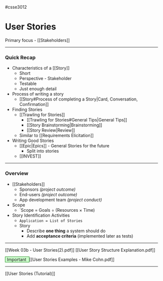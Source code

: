 #csse3012

# User Stories
Primary focus - [[Stakeholders]]
___
### Quick Recap
- Characteristics of a [[Story]]
	- Short
	- Perspective - Stakeholder
	- Testable
	- Just enough detail
- Process of writing a story
	- [[Story#Process of completing a Story|Card, Conversation, Confirmation]]
- Finding Stories
	- [[Trawling for Stories]]
		- [[Trawling for Stories#General Tips|General Tips]]
		- [[Story Brainstorming|Brainstorming]]
		- [[Story Review|Review]]
	- Similar to [[Requirements Elicitation]]
- Writing Good Stories
	- [[Epic|Epics]] - General Stories for the future
		- Split into stories
	- [[INVEST]]

___
### Overview
- [[Stakeholders]]
	- Sponsors *(project outcome)*
	- End-users *(project outcome)*
	- App development team *(project conduct)*
- Scope
	- `Scope = Goals ÷ (Resources × Time)
- Story Identification Activities
	- `Application = List of Stories`
	- Story
		- Describe **one thing** a system should do
		- Add **acceptance criteria** (implemented later as tests)
___
[[Week 03b - User Stories(2).pdf]]
[[User Story Structure Explanation.pdf]]

<span style="background-color: #cfc ; padding-left: 5px; padding-right: 5px; border: 1px solid green;">
Important 
</span> [[User Stories Examples - Mike Cohn.pdf]]

___
[[User Stories (Tutorial)]]

